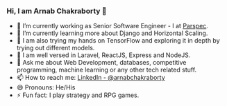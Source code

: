 ### Hi, I am Arnab Chakraborty 👋

- 🔭 I’m currently working as Senior Software Engineer - I at [Parspec](https://www.parspec.io/).
- 🌱 I’m currently learning more about Django and Horizontal Scaling.
- 🤔 I am also trying my hands on TensorFlow and exploring it in depth by trying out different models.
- 👯 I am well versed in Laravel, ReactJS, Express and NodeJS.
- 💬 Ask me about Web Development, databases, competitive programming, machine learning or any other tech related stuff.
- 📫 How to reach me: [LinkedIn - @arnabchakraborty](https://www.linkedin.com/in/arnabchakraborty/)
- 😄 Pronouns: He/His
- ⚡ Fun fact: I play strategy and RPG games.
